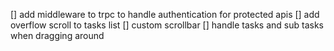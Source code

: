 [] add middleware to trpc to handle authentication for protected apis
[] add overflow scroll to tasks list
[] custom scrollbar
[] handle tasks and sub tasks when dragging around
